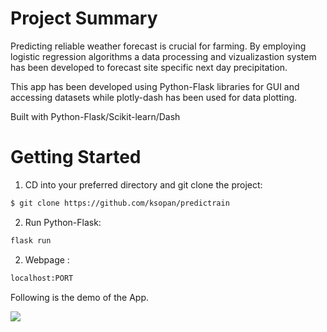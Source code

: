 # Project Summary
Predicting reliable weather forecast is crucial for farming. By employing logistic regression algorithms a data processing and vizualizastion system has been developed to forecast site specific next day precipitation.


This app has been developed using Python-Flask libraries for GUI and accessing datasets while plotly-dash has been used for data plotting. 

Built with Python-Flask/Scikit-learn/Dash


# Getting Started

1.  CD into your preferred directory and git clone the project:

```bash
$ git clone https://github.com/ksopan/predictrain
```
2. Run Python-Flask:

```bash
flask run
```

2. Webpage :

```bash
localhost:PORT 
```


Following is the demo of the App.


![](Predict-Rain.gif)

